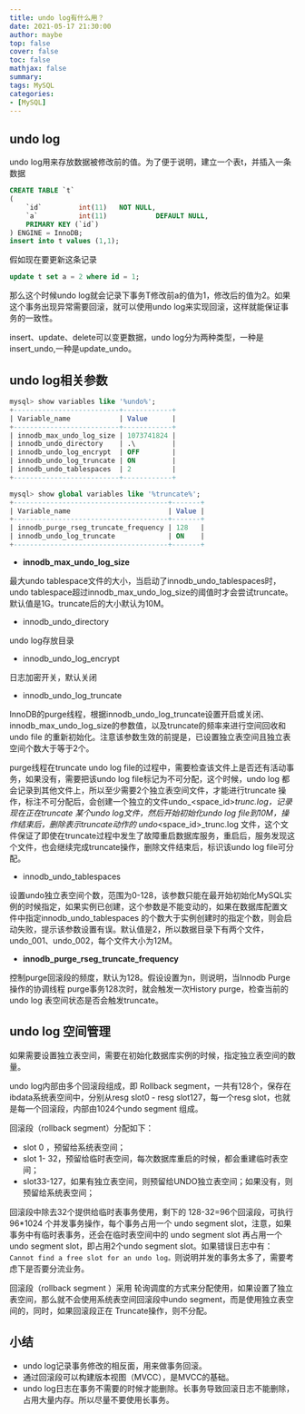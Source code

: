 ```yaml
---
title: undo log有什么用？
date: 2021-05-17 21:30:00
author: maybe
top: false
cover: false
toc: false
mathjax: false
summary:
tags: MySQL
categories:
- [MySQL]
---
```


## undo log

undo log用来存放数据被修改前的值。为了便于说明，建立一个表t，并插入一条数据

```sql
CREATE TABLE `t`
(
    `id`         int(11)   NOT NULL,
    `a`          int(11)            DEFAULT NULL,
    PRIMARY KEY (`id`)
) ENGINE = InnoDB;
insert into t values (1,1);
```

假如现在要更新这条记录

```sql
update t set a = 2 where id = 1;
```

那么这个时候undo log就会记录下事务T修改前a的值为1，修改后的值为2。如果这个事务出现异常需要回滚，就可以使用undo log来实现回滚，这样就能保证事务的一致性。

insert、update、delete可以变更数据，undo log分为两种类型，一种是insert_undo,一种是update_undo。

## undo log相关参数

```sql
mysql> show variables like '%undo%';
+--------------------------+------------+
| Variable_name            | Value      |
+--------------------------+------------+
| innodb_max_undo_log_size | 1073741824 |
| innodb_undo_directory    | .\         |
| innodb_undo_log_encrypt  | OFF        |
| innodb_undo_log_truncate | ON         |
| innodb_undo_tablespaces  | 2          |
+--------------------------+------------+

mysql> show global variables like '%truncate%';
+--------------------------------------+-------+
| Variable_name                        | Value |
+--------------------------------------+-------+
| innodb_purge_rseg_truncate_frequency | 128   |
| innodb_undo_log_truncate             | ON    |
+--------------------------------------+-------+
```

* **innodb_max_undo_log_size**

最大undo tablespace文件的大小，当启动了innodb_undo_tablespaces时，undo tablespace超过innodb_max_undo_log_size的阈值时才会尝试truncate。默认值是1G。truncate后的大小默认为10M。

* innodb_undo_directory

undo log存放目录

* innodb_undo_log_encrypt

日志加密开关，默认关闭

* innodb_undo_log_truncate

InnoDB的purge线程，根据innodb_undo_log_truncate设置开启或关闭、innodb_max_undo_log_size的参数值，以及truncate的频率来进行空间回收和 undo file 的重新初始化。注意该参数生效的前提是，已设置独立表空间且独立表空间个数大于等于2个。

purge线程在truncate undo log file的过程中，需要检查该文件上是否还有活动事务，如果没有，需要把该undo log file标记为不可分配，这个时候，undo log 都会记录到其他文件上，所以至少需要2个独立表空间文件，才能进行truncate 操作，标注不可分配后，会创建一个独立的文件undo_<space_id>_trunc.log，记录现在正在truncate 某个undo log文件，然后开始初始化undo log file到10M，操作结束后，删除表示truncate动作的 undo_<space_id>_trunc.log 文件，这个文件保证了即使在truncate过程中发生了故障重启数据库服务，重启后，服务发现这个文件，也会继续完成truncate操作，删除文件结束后，标识该undo log file可分配。

* innodb_undo_tablespaces

设置undo独立表空间个数，范围为0-128，该参数只能在最开始初始化MySQL实例的时候指定，如果实例已创建，这个参数是不能变动的，如果在数据库配置文 件中指定innodb_undo_tablespaces 的个数大于实例创建时的指定个数，则会启动失败，提示该参数设置有误。默认值是2，所以数据目录下有两个文件，undo_001、undo_002，每个文件大小为12M。

* **innodb_purge_rseg_truncate_frequency**

控制purge回滚段的频度，默认为128。假设设置为n，则说明，当Innodb Purge操作的协调线程 purge事务128次时，就会触发一次History purge，检查当前的undo log 表空间状态是否会触发truncate。

## undo log 空间管理

如果需要设置独立表空间，需要在初始化数据库实例的时候，指定独立表空间的数量。

undo log内部由多个回滚段组成，即 Rollback segment，一共有128个，保存在ibdata系统表空间中，分别从resg slot0 - resg slot127，每一个resg slot，也就是每一个回滚段，内部由1024个undo segment 组成。

回滚段（rollback segment）分配如下：

* slot 0 ，预留给系统表空间；
* slot 1- 32，预留给临时表空间，每次数据库重启的时候，都会重建临时表空间；
* slot33-127，如果有独立表空间，则预留给UNDO独立表空间；如果没有，则预留给系统表空间；

回滚段中除去32个提供给临时表事务使用，剩下的 128-32=96个回滚段，可执行 96*1024 个并发事务操作，每个事务占用一个 undo segment slot，注意，如果事务中有临时表事务，还会在临时表空间中的 undo segment slot 再占用一个 undo segment slot，即占用2个undo segment slot。如果错误日志中有：`Cannot find a free slot for an undo log。`则说明并发的事务太多了，需要考虑下是否要分流业务。

回滚段（rollback segment ）采用 轮询调度的方式来分配使用，如果设置了独立表空间，那么就不会使用系统表空间回滚段中undo segment，而是使用独立表空间的，同时，如果回滚段正在 Truncate操作，则不分配。

## 小结

* undo log记录事务修改的相反面，用来做事务回滚。
* 通过回滚段可以构建版本视图（MVCC），是MVCC的基础。
* undo log日志在事务不需要的时候才能删除。长事务导致回滚日志不能删除，占用大量内存。所以尽量不要使用长事务。